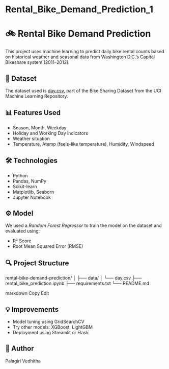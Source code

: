# Rental_Bike_Demand_Prediction_1
# 🚲 Rental Bike Demand Prediction

This project uses machine learning to predict daily bike rental counts based on historical weather and seasonal data from Washington D.C.’s Capital Bikeshare system (2011–2012).

## 📁 Dataset

The dataset used is [day.csv](day.csv), part of the Bike Sharing Dataset from the UCI Machine Learning Repository.

## 📊 Features Used

- Season, Month, Weekday
- Holiday and Working Day indicators
- Weather situation
- Temperature, Atemp (feels-like temperature), Humidity, Windspeed

## 🛠 Technologies

- Python
- Pandas, NumPy
- Scikit-learn
- Matplotlib, Seaborn
- Jupyter Notebook

## ⚙ Model

We used a *Random Forest Regressor* to train the model on the dataset and evaluated using:
- R² Score
- Root Mean Squared Error (RMSE)

## 🔍 Project Structure

rental-bike-demand-prediction/
│
├── data/
│ └── day.csv
├── rental_bike_prediction.ipynb
├── requirements.txt
└── README.md

markdown
Copy
Edit

## 💡 Improvements

- Model tuning using GridSearchCV
- Try other models: XGBoost, LightGBM
- Deployment using Streamlit or Flask

## 👤 Author

Palagiri Vedhitha












